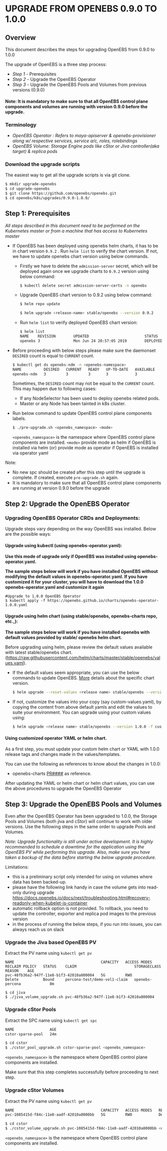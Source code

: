 # UPGRADE FROM OPENEBS 0.9.0 TO 1.0.0

## Overview

This document describes the steps for upgrading OpenEBS from 0.9.0 to 1.0.0

The upgrade of OpenEBS is a three step process:
- *Step 1* - Prerequisites
- *Step 2* - Upgrade the OpenEBS Operator
- *Step 3* - Upgrade the OpenEBS Pools and Volumes from previous versions (0.9.0)

#### Note: It is mandatory to make sure to that all OpenEBS control plane components and volumes are running with version 0.9.0 before the upgrade.

### Terminology
- *OpenEBS Operator : Refers to maya-apiserver & openebs-provisioner along w/ respective services, service a/c, roles, rolebindings*
- *OpenEBS Volume: Storage Engine pods like cStor or Jiva controller(aka target) & replica pods*

### Download the upgrade scripts

The easiest way to get all the upgrade scripts is via git clone.

```sh
$ mkdir upgrade-openebs
$ cd upgrade-openebs
$ git clone https://github.com/openebs/openebs.git
$ cd openebs/k8s/upgrades/0.9.0-1.0.0/
```

## Step 1: Prerequisites

*All steps described in this document need to be performed on the Kubernetes master or from a machine that has access to Kubernetes master*
- If OpenEBS has been deployed using openebs helm charts, it has to be in chart version `0.9.2` . Run `helm list` to verify the chart version.
   If not, we have to update openebs chart version using below commands.

    - Firstly we have to delete the `admission-server` secret, which will be deployed again once we upgrade charts to `0.9.2` version using below command:
      ```sh
      $ kubectl delete secret admission-server-certs -n openebs
      ```

    - Upgrade OpenEBS chart version to 0.9.2 using below command:
      ```sh
      $ helm repo update

      $ helm upgrade <release-name> stable/openebs --version 0.9.2
      ```

    - Run `helm list` to verify deployed OpenEBS chart version:
      ```sh
      $ helm list
      NAME    REVISION        UPDATED                         STATUS          CHART           APP VERSION     NAMESPACE
      openebs 3               Mon Jun 24 20:57:05 2019        DEPLOYED        openebs-0.9.2   0.9.0           openebs
      ```

 - Before proceeding with below steps please make sure the daemonset `DESIRED` count is equal to `CURRENT` count.
    ```sh
    $ kubectl get ds openebs-ndm -n <openebs-namespace>
    NAME          DESIRED   CURRENT   READY   UP-TO-DATE   AVAILABLE   NODE SELECTOR   AGE
    openebs-ndm   3         3         3       3            3           <none>          7m6s
    ```
    Sometimes, the `DESIRED` count may not be equal to the `CURRENT` count. This may happen due to following cases:
   - If any NodeSelector has been used to deploy openebs related pods.
   - Master or any Node has been tainted in k8s cluster.

 - Run below command to update OpenEBS control plane components labels.
    ```sh
    $ ./pre-upgrade.sh <openebs_namespace> <mode>
    ```
    `<openebs_namespace>` is the namespace where OpenEBS control plane components are installed.
    `<mode>` provide mode as helm if OpenEBS is installed via helm (or) provide
     mode as operator if OpenEBS is installed via operator yaml

Note:
 - No new spc should be created after this step until the upgrade is complete. If created, execute `pre-upgrade.sh` again.
 - It is mandatory to make sure that all OpenEBS control plane components are running at version 0.9.0 before the upgrade


## Step 2: Upgrade the OpenEBS Operator

### Upgrading OpenEBS Operator CRDs and Deployments:

Upgrade steps vary depending on the way OpenEBS was installed. Below are the possible ways:

#### Upgrade using kubectl (using openebs-operator.yaml):

**Use this mode of upgrade only if OpenEBS was installed using openebs-operator.yaml.**

**The sample steps below will work if you have installed OpenEBS without modifying the default values in openebs-operator.yaml. If you have customized it for your cluster, you will have to download the 1.0.0 openebs-operator.yaml and customize it again**

```
#Upgrade to 1.0.0 OpenEBS Operator
$ kubectl apply -f https://openebs.github.io/charts/openebs-operator-1.0.0.yaml
```

#### Upgrade using helm chart (using stable/openebs, openebs-charts repo, etc.,):

**The sample steps below will work if you have installed openebs with default values provided by stable/    openebs helm chart.**

Before upgrading using helm, please review the default values available with latest stable/openebs chart. (https://raw.githubusercontent.com/helm/charts/master/stable/openebs/values.yaml).

- If the default values seem appropriate, you can use the below commands to update OpenEBS. [More](https://hub.helm.sh/charts/stable/openebs) details about the specific chart version.
  ```sh
  $ helm upgrade --reset-values <release name> stable/openebs --version 1.0.0
  ```
- If not, customize the values into your copy (say custom-values.yaml), by copying the content from above default yamls and edit the values to suite your environment. You can upgrade using your custom values using:
  ```sh
  $ helm upgrade <release name> stable/openebs --version 1.0.0 -f custom-values.yaml`
  ```

#### Using customized operator YAML or helm chart.
As a first step, you must update your custom helm chart or YAML with 1.0.0 release tags and changes made in the values/templates.

You can use the following as references to know about the changes in 1.0.0:
- openebs-charts [PR####](https://github.com/openebs/openebs/pull/2352) as reference.

After updating the YAML or helm chart or helm chart values, you can use the above procedures to upgrade the OpenEBS Operator

## Step 3: Upgrade the OpenEBS Pools and Volumes

Even after the OpenEBS Operator has been upgraded to 1.0.0, the Storage Pools and Volumes (both jiva and cStor)  will continue to work with older versions. Use the following steps in the same order to upgrade Pools and Volumes.

*Note: Upgrade functionality is still under active development. It is highly recommended to schedule a downtime for the application using the OpenEBS PV while performing this upgrade. Also, make sure you have taken a backup of the data before starting the below upgrade procedure.*

Limitations:
- this is a preliminary script only intended for using on volumes where data has been backed-up.
- please have the following link handy in case the volume gets into read-only during upgrade
  https://docs.openebs.io/docs/next/troubleshooting.html#recovery-readonly-when-kubelet-is-container
- automatic rollback option is not provided. To rollback, you need to update the controller, exporter and replica pod images to the previous version
- in the process of running the below steps, if you run into issues, you can always reach us on slack


### Upgrade the Jiva based OpenEBS PV

Extract the PV name using `kubectl get pv`

```
NAME                                       CAPACITY   ACCESS MODES   RECLAIM POLICY   STATUS    CLAIM                          STORAGECLASS      REASON    AGE
pvc-48fb36a2-947f-11e8-b1f3-42010a800004   5G         RWO            Delete           Bound     percona-test/demo-vol1-claim   openebs-percona             8m
```

```
$ cd jiva
$ ./jiva_volume_upgrade.sh pvc-48fb36a2-947f-11e8-b1f3-42010a800004
```

### Upgrade cStor Pools

Extract the SPC name using `kubectl get spc`

```sh
NAME                AGE
cstor-sparse-pool   24m
```

```sh
$ cd cstor
$ ./cstor_pool_upgrade.sh cstor-sparse-pool <openebs_namespace>
```
`<openebs_namespace>` is the namespace where OpenEBS control plane components are installed.

Make sure that this step completes successfully before proceeding to next step.


### Upgrade cStor Volumes

Extract the PV name using `kubectl get pv`

```sh
NAME                                       CAPACITY   ACCESS MODES   RECLAIM POLICY   STATUS    CLAIM                                  STORAGECLASS           REASON    AGE
pvc-1085415d-f84c-11e8-aadf-42010a8000bb   5G         RWO            Delete           Bound     default/demo-cstor-sparse-vol1-claim   openebs-cstor-sparse             22m
```

```sh
$ cd cstor
$ ./cstor_volume_upgrade.sh pvc-1085415d-f84c-11e8-aadf-42010a8000bb <openebs_namespace>
```
`<openebs_namespace>` is the namespace where OpenEBS control plane components are installed.
